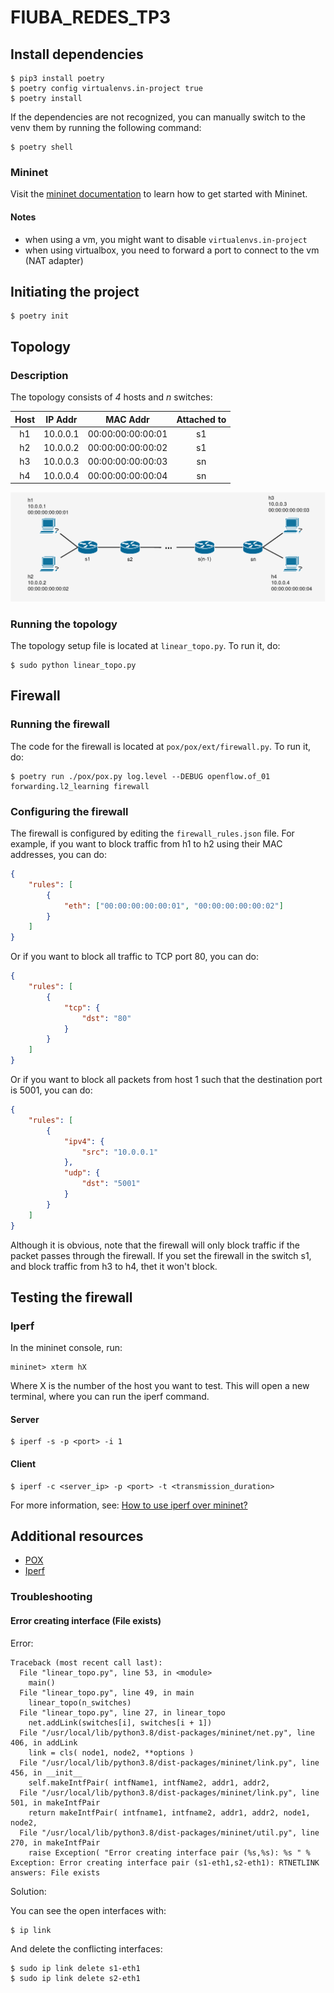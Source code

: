 # FIUBA_REDES_TP3

## Install dependencies

```console
$ pip3 install poetry
$ poetry config virtualenvs.in-project true
$ poetry install
```

If the dependencies are not recognized, you can manually switch to the venv them by running the following command:

```console
$ poetry shell
```

### Mininet

Visit the [mininet documentation](http://mininet.org/download/) to learn how to get started with Mininet.


#### Notes
- when using a vm, you might want to disable `virtualenvs.in-project`
- when using virtualbox, you need to forward a port to connect to the vm (NAT adapter)

## Initiating the project

```console
$ poetry init
```

## Topology

### Description

The topology consists of _4_ hosts and _n_ switches:

| Host | IP Addr  |     MAC Addr      | Attached to |
| :--: | :------: | :---------------: | :---------: |
|  h1  | 10.0.0.1 | 00:00:00:00:00:01 |     s1      |
|  h2  | 10.0.0.2 | 00:00:00:00:00:02 |     s1      |
|  h3  | 10.0.0.3 | 00:00:00:00:00:03 |     sn      |
|  h4  | 10.0.0.4 | 00:00:00:00:00:04 |     sn      |

![topology](resources/topology.png)

### Running the topology

The topology setup file is located at `linear_topo.py`. To run it, do:

```console
$ sudo python linear_topo.py
```

## Firewall

### Running the firewall

The code for the firewall is located at `pox/pox/ext/firewall.py`.
To run it, do:

```console
$ poetry run ./pox/pox.py log.level --DEBUG openflow.of_01 forwarding.l2_learning firewall
```

### Configuring the firewall

The firewall is configured by editing the `firewall_rules.json` file.
For example, if you want to block traffic from h1 to h2 using their
MAC addresses, you can do:

```json
{
    "rules": [
        {
            "eth": ["00:00:00:00:00:01", "00:00:00:00:00:02"]
        }
    ]
}
```

Or if you want to block all traffic to TCP port 80, you can do:

```json
{
    "rules": [
        {
            "tcp": {
                "dst": "80"
            }
        }
    ]
}
```

Or if you want to block all packets from host 1 such that the destination
port is 5001, you can do:

```json
{
    "rules": [
        {
            "ipv4": {
                "src": "10.0.0.1"
            },
            "udp": {
                "dst": "5001"
            }
        }
    ]
}
```

Although it is obvious, note that the firewall will only block traffic
if the packet passes through the firewall. If you set the firewall in
the switch s1, and block traffic from h3 to h4, thet it won't block.

## Testing the firewall

### Iperf

In the mininet console, run:

```console
mininet> xterm hX
```

Where X is the number of the host you want to test. This will open a
new terminal, where you can run the iperf command.

#### Server

```console
$ iperf -s -p <port> -i 1
```

#### Client

```console
$ iperf -c <server_ip> -p <port> -t <transmission_duration>
```

For more information, see: [How to use iperf over mininet?](http://csie.nqu.edu.tw/smallko/sdn/iperf_mininet.htm)

## Additional resources

- [POX](https://noxrepo.github.io/pox-doc/html/)
- [Iperf](https://iperf.fr/)


### Troubleshooting

#### Error creating interface (File exists)

Error:

```
Traceback (most recent call last):
  File "linear_topo.py", line 53, in <module>
    main()
  File "linear_topo.py", line 49, in main
    linear_topo(n_switches)
  File "linear_topo.py", line 27, in linear_topo
    net.addLink(switches[i], switches[i + 1])
  File "/usr/local/lib/python3.8/dist-packages/mininet/net.py", line 406, in addLink
    link = cls( node1, node2, **options )
  File "/usr/local/lib/python3.8/dist-packages/mininet/link.py", line 456, in __init__
    self.makeIntfPair( intfName1, intfName2, addr1, addr2,
  File "/usr/local/lib/python3.8/dist-packages/mininet/link.py", line 501, in makeIntfPair
    return makeIntfPair( intfname1, intfname2, addr1, addr2, node1, node2,
  File "/usr/local/lib/python3.8/dist-packages/mininet/util.py", line 270, in makeIntfPair
    raise Exception( "Error creating interface pair (%s,%s): %s " %
Exception: Error creating interface pair (s1-eth1,s2-eth1): RTNETLINK answers: File exists
```

Solution:

You can see the open interfaces with:

```console
$ ip link
```

And delete the conflicting interfaces:

```console
$ sudo ip link delete s1-eth1
$ sudo ip link delete s2-eth1
```